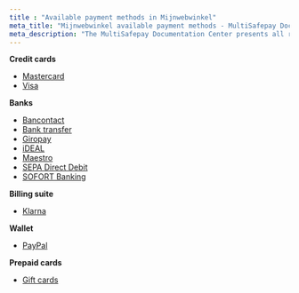 ```yaml
---
title : "Available payment methods in Mijnwebwinkel"
meta_title: "Mijnwebwinkel available payment methods - MultiSafepay Docs"
meta_description: "The MultiSafepay Documentation Center presents all relevant information about our Plugins and API. You can also find support pages for payment methods, tools and general questions as well as the contact details of our Support and Integration Teams."
---
```


__Credit cards__

+ [Mastercard](/payment-methods/credit-and-debit-cards/mastercard)
+ [Visa](/payment-methods/credit-and-debit-cards/mastercard/visa)

__Banks__

+ [Bancontact](/payment-methods/bancontact)
+ [Bank transfer](/payment-methods/banks/bank-transfer)
+ [Giropay](/payment-methods/giropay)
+ [iDEAL](/payment-methods/banks/ideal/)
+ [Maestro](/payment-methods/maestro)
+ [SEPA Direct Debit](/payment-methods/banks/sepa-direct-debit)
+ [SOFORT Banking](/payment-methods/sofort-banking)

__Billing suite__

+ [Klarna](/payment-methods/billing-suite/klarna/)

__Wallet__

+ [PayPal](/payment-methods/paypal)

__Prepaid cards__

+ [Gift cards](/payment-methods/prepaid-cards/gift-cards)

